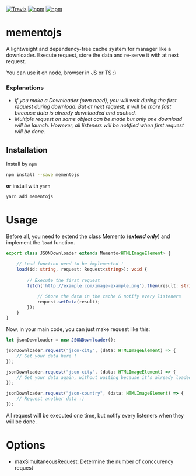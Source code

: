 [![Travis](https://img.shields.io/travis/Pi-Bouf/mementojs.svg)](https://travis-ci.org/Pi-Bouf/mementojs/)
[![npm](https://img.shields.io/npm/v/mementojs.svg)](https://www.npmjs.com/package/mementojs)
[![npm](https://img.shields.io/npm/dt/mementojs.svg)](https://www.npmjs.com/package/mementojs)

# mementojs

A lightweight and dependency-free cache system for manager like a downloader.
Execute request, store the data and re-serve it with at next request. 

You can use it on node, browser in JS or TS :)

### Explanations
- *If you make a Downloader (own need), you will wait during the first request during download. But at next request, it will be more fast because data is already downloaded and cached.*
- *Multiple request on same object can be made but only one download will be launch. However, all listeners will be notified when first request will be done.*  

## Installation

Install by `npm`

```sh
npm install --save mementojs
```

**or** install with `yarn`

```sh
yarn add mementojs
```

# Usage
Before all, you need to extend the class Memento (***extend only***) and implement the `load` function.

```ts
export class JSONDownloader extends Memento<HTMLImageElement> {
    
    // Load function need to be implemented ! 
    load(id: string, request: Request<string>): void {
        
        // Execute the first request
        fetch('http://example.com/image-example.png').then(result: string => {

            // Store the data in the cache & notify every listeners
            request.setData(result);
        });
    }
}
```

Now, in your main code, you can just make request like this:
```ts
let jsonDownloader = new JSONDownloader();

jsonDownloader.request("json-city", (data: HTMLImageElement) => {
    // Get your data here ! 
});

jsonDownloader.request("json-city", (data: HTMLImageElement) => {
    // Get your data again, without waiting because it's already loaded :)
});

jsonDownloader.request("json-country", (data: HTMLImageElement) => {
    // Request another data :)
});
```
All request will be executed one time, but notify every listeners when they will be done.

# Options
* maxSimultaneousRequest: Determine the number of conccurency request
